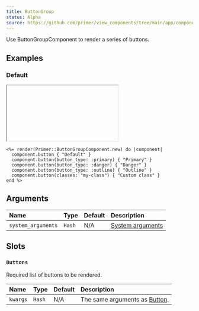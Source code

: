 ```yaml
---
title: ButtonGroup
status: Alpha
source: https://github.com/primer/view_components/tree/main/app/components/primer/button_group_component.rb
---
```


<!-- Warning: AUTO-GENERATED file, do not edit. Add code comments to your Ruby instead <3 -->

Use ButtonGroupComponent to render a series of buttons.

## Examples

### Default

<iframe onLoad={(e) => e.target.style.height = e.target.contentWindow.document.body.scrollHeight + 34 + 'px'} style="width: 100%; border: 0px;" srcdoc="<html class='Box height-full p-3'><head><link href='https://unpkg.com/@primer/css-next@canary/dist/primer.css' rel='stylesheet'></head><body><div class='BtnGroup '>    <button type='button' class='btn BtnGroup-item '>Default</button>    <button type='button' class='btn btn-primary BtnGroup-item '>Primary</button>    <button type='button' class='btn btn-danger BtnGroup-item '>Danger</button>    <button type='button' class='btn btn-outline BtnGroup-item '>Outline</button>    <button type='button' class='btn my-class BtnGroup-item '>Custom class</button></div></body></html>"></iframe>

```erb
<%= render(Primer::ButtonGroupComponent.new) do |component|
  component.button { "Default" }
  component.button(button_type: :primary) { "Primary" }
  component.button(button_type: :danger) { "Danger" }
  component.button(button_type: :outline) { "Outline" }
  component.button(classes: "my-class") { "Custom class" }
end %>
```

## Arguments

| Name | Type | Default | Description |
| :- | :- | :- | :- |
| `system_arguments` | `Hash` | N/A | [System arguments](/system-arguments) |

## Slots

### `Buttons`

Required list of buttons to be rendered.

| Name | Type | Default | Description |
| :- | :- | :- | :- |
| `kwargs` | `Hash` | N/A | The same arguments as [Button](/components/button). |
